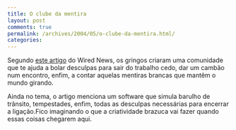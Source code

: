 ```yaml
---
title: O clube da mentira
layout: post
comments: true
permalink: /archives/2004/05/o-clube-da-mentira.html/
categories:
---
```

Segundo <a href="http://www.wired.com/news/culture/0,1284,63439,00.html?tw=wn\_tophead\_4" >este artigo</a> do Wired News, os gringos criaram uma comunidade que te ajuda a bolar desculpas para sair do trabalho cedo, dar um cambão num encontro, enfim, a contar aquelas mentiras brancas que mantêm o mundo girando.

Ainda no tema, o artigo menciona um software que simula barulho de trânsito, tempestades, enfim, todas as desculpas necessárias para encerrar a ligação.Fico imaginando o que a criatividade brazuca vai fazer quando essas coisas chegarem aqui.